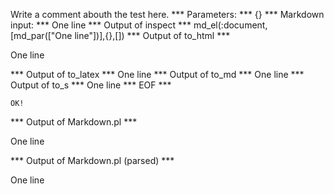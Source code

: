 Write a comment abouth the test here.
*** Parameters: ***
{}
*** Markdown input: ***
One line
*** Output of inspect ***
md_el(:document,[md_par(["One line"])],{},[])
*** Output of to_html ***
<p>One line</p>
*** Output of to_latex ***
One line
*** Output of to_md ***
One line
*** Output of to_s ***
One line
*** EOF ***



	OK!



*** Output of Markdown.pl ***
<p>One line</p>

*** Output of Markdown.pl (parsed) ***
<div
    ><p>One line</p
  ></div
>